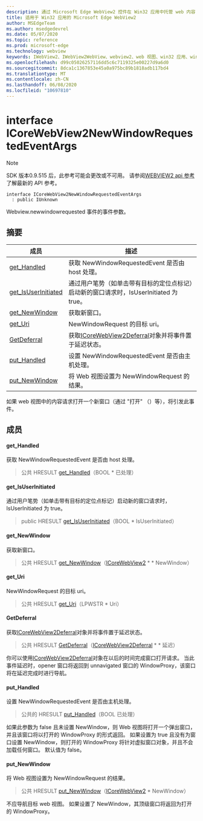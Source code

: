 ```yaml
---
description: 通过 Microsoft Edge WebView2 控件在 Win32 应用中托管 web 内容
title: 适用于 Win32 应用的 Microsoft Edge WebView2
author: MSEdgeTeam
ms.author: msedgedevrel
ms.date: 05/07/2020
ms.topic: reference
ms.prod: microsoft-edge
ms.technology: webview
keywords: IWebView2、IWebView2WebView、webview2、web 视图、win32 应用、win32、edge、ICoreWebView2、ICoreWebView2Controller、浏览器控件、边缘 html
ms.openlocfilehash: d99c05026257116dd5c6c7119325e00227d9a6d0
ms.sourcegitcommit: 8dca1c1367853e45a0a975bc89b1818adb117bd4
ms.translationtype: MT
ms.contentlocale: zh-CN
ms.lasthandoff: 06/08/2020
ms.locfileid: "10697810"
---
```

# interface ICoreWebView2NewWindowRequestedEventArgs 

> [!NOTE]
> SDK 版本0.9.515 后，此参考可能会更改或不可用。 请参阅[WEBVIEW2 api 参考](../../../webview2-api-reference.md)了解最新的 API 参考。

```
interface ICoreWebView2NewWindowRequestedEventArgs
  : public IUnknown
```

Webview.newwindowrequested 事件的事件参数。

## 摘要

 成员                        | 描述
--------------------------------|---------------------------------------------
[get_Handled](#get_handled) | 获取 NewWindowRequestedEvent 是否由 host 处理。
[get_IsUserInitiated](#get_isuserinitiated) | 通过用户笔势（如单击带有目标的定位点标记）启动新的窗口请求时，IsUserInitiated 为 true。
[get_NewWindow](#get_newwindow) | 获取新窗口。
[get_Uri](#get_uri) | NewWindowRequest 的目标 uri。
[GetDeferral](#getdeferral) | 获取[ICoreWebView2Deferral](icorewebview2deferral.md)对象并将事件置于延迟状态。
[put_Handled](#put_handled) | 设置 NewWindowRequestedEvent 是否由主机处理。
[put_NewWindow](#put_newwindow) | 将 Web 视图设置为 NewWindowRequest 的结果。

如果 web 视图中的内容请求打开一个新窗口（通过 "打开" （）等），将引发此事件。

## 成员

#### get_Handled 

获取 NewWindowRequestedEvent 是否由 host 处理。

> 公共 HRESULT [get_Handled](#get_handled)（BOOL * 已处理）

#### get_IsUserInitiated 

通过用户笔势（如单击带有目标的定位点标记）启动新的窗口请求时，IsUserInitiated 为 true。

> public HRESULT [get_IsUserInitiated](#get_isuserinitiated)（BOOL * IsUserInitiated）

#### get_NewWindow 

获取新窗口。

> 公共 HRESULT [get_NewWindow](#get_newwindow)（[ICoreWebView2](icorewebview2.md) * * NewWindow）

#### get_Uri 

NewWindowRequest 的目标 uri。

> 公共 HRESULT [get_Uri](#get_uri)（LPWSTR * Uri）

#### GetDeferral 

获取[ICoreWebView2Deferral](icorewebview2deferral.md)对象并将事件置于延迟状态。

> 公共 HRESULT [GetDeferral](#getdeferral)（[ICoreWebView2Deferral](icorewebview2deferral.md) * * 延迟）

你可以使用[ICoreWebView2Deferral](icorewebview2deferral.md)对象在以后的时间完成窗口打开请求。 当此事件延迟时，opener 窗口将返回到 unnavigated 窗口的 WindowProxy，该窗口将在延迟完成时进行导航。

#### put_Handled 

设置 NewWindowRequestedEvent 是否由主机处理。

> 公共的 HRESULT [put_Handled](#put_handled)（BOOL 已处理）

如果此参数为 false 且未设置 NewWindow，则 Web 视图将打开一个弹出窗口，并且该窗口将以打开的 WindowProxy 的形式返回。 如果设置为 true 且没有为窗口设置 NewWindow，则打开的 WindowProxy 将针对虚拟窗口对象，并且不会加载任何窗口。 默认值为 false。

#### put_NewWindow 

将 Web 视图设置为 NewWindowRequest 的结果。

> 公共 HRESULT [put_NewWindow](#put_newwindow)（[ICoreWebView2](icorewebview2.md) * NewWindow）

不应导航目标 web 视图。 如果设置了 NewWindow，其顶级窗口将返回为打开的 WindowProxy。

